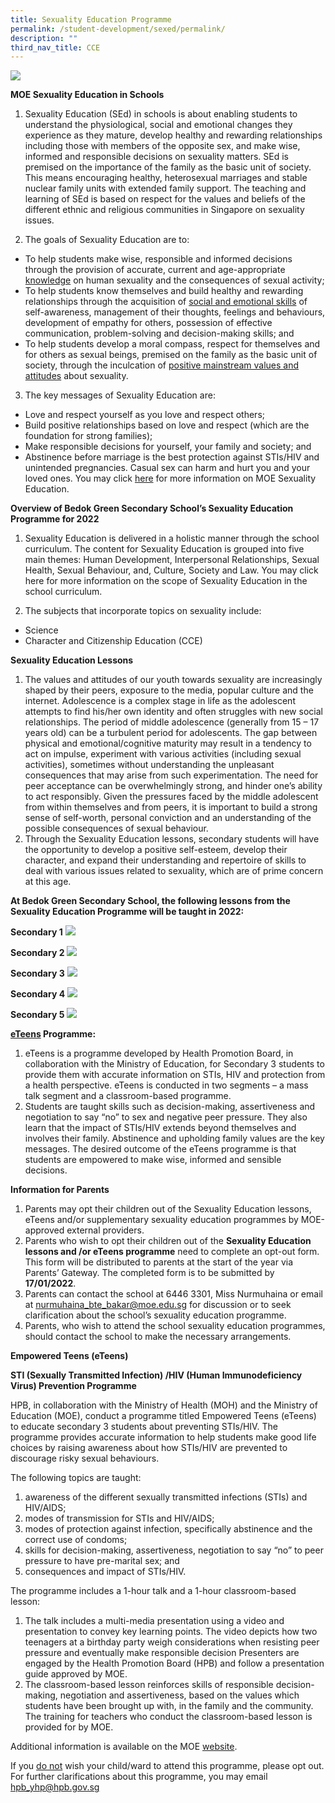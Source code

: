 ```yaml
---
title: Sexuality Education Programme
permalink: /student-development/sexed/permalink/
description: ""
third_nav_title: CCE
---
```

![](/images/Sexuality-education-programme.jpg)

**MOE Sexuality Education in Schools**

1. Sexuality Education (SEd) in schools is about enabling students to understand the physiological, social and emotional changes they experience as they
mature, develop healthy and rewarding relationships including those with members of the opposite sex, and make wise, informed and responsible decisions on sexuality matters. SEd is premised on the importance of the family as the basic unit of society. This means encouraging healthy, heterosexual marriages and stable nuclear family units with extended family support. The teaching and learning of SEd is based on respect for the values and beliefs of the different ethnic and religious communities in Singapore on sexuality issues.

2. The goals of Sexuality Education are to:
* To help students make wise, responsible and informed decisions through the provision of accurate, current and age-appropriate <u>knowledge</u> on human sexuality and the consequences of sexual activity;
* To help students know themselves and build healthy and rewarding relationships through the acquisition of <u>social and emotional skills</u> of self-awareness, management of their thoughts, feelings and behaviours, development of empathy for others, possession of effective communication, problem-solving and decision-making skills; and
* To help students develop a moral compass, respect for themselves and for others as sexual beings, premised on the family as the basic unit of society, through the inculcation of <u>positive mainstream values and attitudes</u> about sexuality.
3. The key messages of Sexuality Education are:
* Love and respect yourself as you love and respect others;
* Build positive relationships based on love and respect (which are the foundation for strong families);
* Make responsible decisions for yourself, your family and society; and
* Abstinence before marriage is the best protection against STIs/HIV and unintended pregnancies. Casual sex can harm and hurt you and your loved ones.
You may click [here](https://www.moe.gov.sg/education-in-sg/our-programmes/sexuality-education) for more information on MOE Sexuality Education.

**Overview of Bedok Green Secondary School’s Sexuality Education Programme for 2022**

1. Sexuality Education is delivered in a holistic manner through the school curriculum. The content for Sexuality Education is grouped into five main themes: Human Development, Interpersonal Relationships, Sexual Health, Sexual Behaviour, and, Culture, Society and Law. You may click here for more information on the scope of Sexuality Education in the school curriculum.

3. The subjects that incorporate topics on sexuality include:
* Science
* Character and Citizenship Education (CCE)

**Sexuality Education Lessons**

1. The values and attitudes of our youth towards sexuality are increasingly shaped by their peers, exposure to the media, popular culture and the internet. Adolescence is a complex stage in life as the adolescent attempts to find his/her own identity and often struggles with new social relationships. The period of middle adolescence (generally from 15 – 17 years old) can be a turbulent period for adolescents. The gap between physical and emotional/cognitive maturity may result in a tendency to act on impulse, experiment with various activities (including sexual activities), sometimes without understanding the unpleasant consequences that may arise from such experimentation. The need for peer acceptance can be overwhelmingly strong, and hinder one’s ability to act responsibly. Given the pressures faced by the middle adolescent from within themselves and from peers, it is important to build a strong sense of self-worth, personal conviction and an understanding of the possible consequences of sexual behaviour.
2. Through the Sexuality Education lessons, secondary students will have the opportunity to develop a positive self-esteem, develop their character, and expand their understanding and repertoire of skills to deal with various issues related to sexuality, which are of prime concern at this age.

**At Bedok Green Secondary School, the following lessons from the Sexuality Education Programme will be taught in 2022:**

**Secondary 1**
![](/images/sec-1.jpg)

**Secondary 2**
![](/images/sec-2-1024x453.jpg)

**Secondary 3**
![](/images/sec-3-1024x715.jpg)

**Secondary 4**
![](/images/sec4.jpg)

**Secondary 5**
![](/images/sec5.jpg)

**<u>eTeens</u> Programme:**

1. eTeens is a programme developed by Health Promotion Board, in collaboration with the Ministry of Education, for Secondary 3 students to provide them with accurate information on STIs, HIV and protection from a health perspective. eTeens is conducted in two segments – a mass talk segment and a classroom-based programme.
2. Students are taught skills such as decision-making, assertiveness and negotiation to say “no” to sex and negative peer pressure. They also learn that the impact of STIs/HIV extends beyond themselves and involves their family. Abstinence and upholding family values are the key messages. The desired outcome of the eTeens programme is that students are empowered to make wise, informed and sensible decisions.

**Information for Parents**

1. Parents may opt their children out of the Sexuality Education lessons, eTeens and/or supplementary sexuality education programmes by MOE-approved external providers.
2. Parents who wish to opt their children out of the **Sexuality Education lessons and /or eTeens programme** need to complete an opt-out form. This form will be distributed to parents at the start of the year via Parents’ Gateway. The completed form is to be submitted by **17/01/2022**.
3. Parents can contact the school at 6446 3301, Miss Nurmuhaina or email at  <a href="mailto:nurmuhaina_bte_bakar@moe.edu.sg">nurmuhaina_bte_bakar@moe.edu.sg</a> for discussion or to seek clarification about the school’s sexuality education programme.
4. Parents, who wish to attend the school sexuality education programmes, should contact the school to make the necessary arrangements.

**Empowered Teens (eTeens)**

**STI (Sexually Transmitted Infection) /HIV (Human Immunodeficiency Virus) Prevention Programme**

 

HPB, in collaboration with the Ministry of Health (MOH) and the Ministry of Education (MOE), conduct a programme titled Empowered Teens (eTeens) to educate secondary 3 students about preventing STIs/HIV. The programme provides accurate information to help students make good life choices by raising awareness about how STIs/HIV are prevented to discourage risky sexual behaviours.

The following topics are taught:

1. awareness of the different sexually transmitted infections (STIs) and HIV/AIDS;
2. modes of transmission for STIs and HIV/AIDS;
3. modes of protection against infection, specifically abstinence and the correct use of condoms;
4. skills for decision-making, assertiveness, negotiation to say “no” to peer pressure to have pre-marital sex; and
5. consequences and impact of STIs/HIV.

The programme includes a 1-hour talk and a 1-hour classroom-based lesson:

1. The talk includes a multi-media presentation using a video and presentation to convey key learning points. The video depicts how two teenagers at a birthday party weigh considerations when resisting peer pressure and eventually make responsible decision Presenters are engaged by the Health Promotion Board (HPB) and follow a presentation guide approved by MOE.
2. The classroom-based lesson reinforces skills of responsible decision-making, negotiation and assertiveness, based on the values which students have been brought up with, in the family and the community. The training for teachers who conduct the classroom-based lesson is provided for by MOE.

Additional information is available on the MOE [website](https://www.moe.gov.sg/education-in-sg/our-programmes/sexuality-education).

If you <u>do not</u> wish your child/ward to attend this programme, please opt out. For further clarifications about this programme, you may email <a href="mailto:hpb_yhp@hpb.gov.sg">hpb_yhp@hpb.gov.sg</a>

